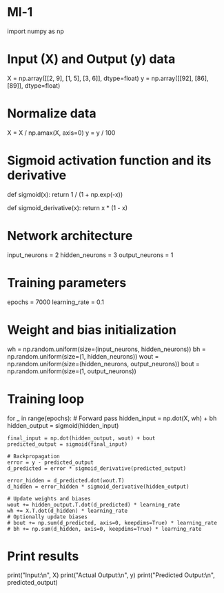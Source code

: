 # Ml-1

import numpy as np

# Input (X) and Output (y) data
X = np.array([[2, 9], [1, 5], [3, 6]], dtype=float)
y = np.array([[92], [86], [89]], dtype=float)

# Normalize data
X = X / np.amax(X, axis=0)
y = y / 100

# Sigmoid activation function and its derivative
def sigmoid(x):
    return 1 / (1 + np.exp(-x))

def sigmoid_derivative(x):
    return x * (1 - x)

# Network architecture
input_neurons = 2
hidden_neurons = 3
output_neurons = 1

# Training parameters
epochs = 7000
learning_rate = 0.1

# Weight and bias initialization
wh = np.random.uniform(size=(input_neurons, hidden_neurons))
bh = np.random.uniform(size=(1, hidden_neurons))
wout = np.random.uniform(size=(hidden_neurons, output_neurons))
bout = np.random.uniform(size=(1, output_neurons))

# Training loop
for _ in range(epochs):
    # Forward pass
    hidden_input = np.dot(X, wh) + bh
    hidden_output = sigmoid(hidden_input)
    
    final_input = np.dot(hidden_output, wout) + bout
    predicted_output = sigmoid(final_input)

    # Backpropagation
    error = y - predicted_output
    d_predicted = error * sigmoid_derivative(predicted_output)

    error_hidden = d_predicted.dot(wout.T)
    d_hidden = error_hidden * sigmoid_derivative(hidden_output)

    # Update weights and biases
    wout += hidden_output.T.dot(d_predicted) * learning_rate
    wh += X.T.dot(d_hidden) * learning_rate
    # Optionally update biases
    # bout += np.sum(d_predicted, axis=0, keepdims=True) * learning_rate
    # bh += np.sum(d_hidden, axis=0, keepdims=True) * learning_rate

# Print results
print("Input:\n", X)
print("Actual Output:\n", y)
print("Predicted Output:\n", predicted_output)

